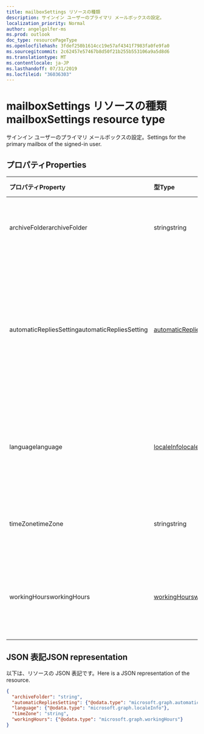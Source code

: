 ```yaml
---
title: mailboxSettings リソースの種類
description: サインイン ユーザーのプライマリ メールボックスの設定。
localization_priority: Normal
author: angelgolfer-ms
ms.prod: outlook
doc_type: resourcePageType
ms.openlocfilehash: 3fdef250b1614cc19e57af4341f7983fa0fe9fa0
ms.sourcegitcommit: 2c62457e57467b8d50f21b255b553106a9a5d8d6
ms.translationtype: MT
ms.contentlocale: ja-JP
ms.lasthandoff: 07/31/2019
ms.locfileid: "36036303"
---
```

# <a name="mailboxsettings-resource-type"></a><span data-ttu-id="2d5a8-103">mailboxSettings リソースの種類</span><span class="sxs-lookup"><span data-stu-id="2d5a8-103">mailboxSettings resource type</span></span>

<span data-ttu-id="2d5a8-104">サインイン ユーザーのプライマリ メールボックスの設定。</span><span class="sxs-lookup"><span data-stu-id="2d5a8-104">Settings for the primary mailbox of the signed-in user.</span></span>


## <a name="properties"></a><span data-ttu-id="2d5a8-105">プロパティ</span><span class="sxs-lookup"><span data-stu-id="2d5a8-105">Properties</span></span>
| <span data-ttu-id="2d5a8-106">プロパティ</span><span class="sxs-lookup"><span data-stu-id="2d5a8-106">Property</span></span>     | <span data-ttu-id="2d5a8-107">型</span><span class="sxs-lookup"><span data-stu-id="2d5a8-107">Type</span></span>   |<span data-ttu-id="2d5a8-108">説明</span><span class="sxs-lookup"><span data-stu-id="2d5a8-108">Description</span></span>|
|:---------------|:--------|:----------|
|<span data-ttu-id="2d5a8-109">archiveFolder</span><span class="sxs-lookup"><span data-stu-id="2d5a8-109">archiveFolder</span></span>|<span data-ttu-id="2d5a8-110">string</span><span class="sxs-lookup"><span data-stu-id="2d5a8-110">string</span></span>|<span data-ttu-id="2d5a8-111">ユーザーのアーカイブ フォルダーのフォルダー ID。</span><span class="sxs-lookup"><span data-stu-id="2d5a8-111">Folder ID of an archive folder for the user.</span></span>|
|<span data-ttu-id="2d5a8-112">automaticRepliesSetting</span><span class="sxs-lookup"><span data-stu-id="2d5a8-112">automaticRepliesSetting</span></span>|[<span data-ttu-id="2d5a8-113">automaticRepliesSetting</span><span class="sxs-lookup"><span data-stu-id="2d5a8-113">automaticRepliesSetting</span></span>](automaticrepliessetting.md)|<span data-ttu-id="2d5a8-114">サインイン ユーザーからのメッセージを使用して、着信メールの送信者に自動的に通知する構成設定。</span><span class="sxs-lookup"><span data-stu-id="2d5a8-114">Configuration settings to automatically notify the sender of an incoming email with a message from the signed-in user.</span></span>|
|<span data-ttu-id="2d5a8-115">language</span><span class="sxs-lookup"><span data-stu-id="2d5a8-115">language</span></span>|[<span data-ttu-id="2d5a8-116">localeInfo</span><span class="sxs-lookup"><span data-stu-id="2d5a8-116">localeInfo</span></span>](localeinfo.md)|<span data-ttu-id="2d5a8-117">優先言語および国/地域を含むユーザーのロケール情報。</span><span class="sxs-lookup"><span data-stu-id="2d5a8-117">The locale information for the user, including the preferred language and country/region.</span></span>|
|<span data-ttu-id="2d5a8-118">timeZone</span><span class="sxs-lookup"><span data-stu-id="2d5a8-118">timeZone</span></span>|<span data-ttu-id="2d5a8-119">string</span><span class="sxs-lookup"><span data-stu-id="2d5a8-119">string</span></span>|<span data-ttu-id="2d5a8-120">ユーザーのメールボックスの既定のタイム ゾーン。</span><span class="sxs-lookup"><span data-stu-id="2d5a8-120">The default time zone for the user's mailbox.</span></span>|
|<span data-ttu-id="2d5a8-121">workingHours</span><span class="sxs-lookup"><span data-stu-id="2d5a8-121">workingHours</span></span>|[<span data-ttu-id="2d5a8-122">workingHours</span><span class="sxs-lookup"><span data-stu-id="2d5a8-122">workingHours</span></span>](workinghours.md)|<span data-ttu-id="2d5a8-123">ユーザーが働く曜日と、特定のタイムゾーンの時間。</span><span class="sxs-lookup"><span data-stu-id="2d5a8-123">The days of the week and hours in a specific time zone that the user works.</span></span>|

## <a name="json-representation"></a><span data-ttu-id="2d5a8-124">JSON 表記</span><span class="sxs-lookup"><span data-stu-id="2d5a8-124">JSON representation</span></span>

<span data-ttu-id="2d5a8-125">以下は、リソースの JSON 表記です。</span><span class="sxs-lookup"><span data-stu-id="2d5a8-125">Here is a JSON representation of the resource.</span></span>

<!-- {
  "blockType": "resource",
  "optionalProperties": [
    "archiveFolder"
  ],
  "@odata.type": "microsoft.graph.mailboxSettings"
}-->

```json
{
  "archiveFolder": "string",
  "automaticRepliesSetting": {"@odata.type": "microsoft.graph.automaticRepliesSetting"},
  "language": {"@odata.type": "microsoft.graph.localeInfo"},
  "timeZone": "string",
  "workingHours": {"@odata.type": "microsoft.graph.workingHours"}
}

```

<!-- uuid: 8fcb5dbc-d5aa-4681-8e31-b001d5168d79
2015-10-25 14:57:30 UTC -->
<!-- {
  "type": "#page.annotation",
  "description": "mailboxSettings resource",
  "keywords": "",
  "section": "documentation",
  "tocPath": ""
}-->
